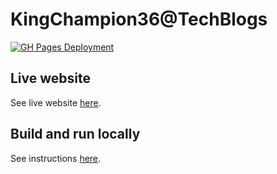 # KingChampion36@TechBlogs

[build_icon]: https://github.com/KingChampion36/tech-blogs/actions/workflows/ci.yml/badge.svg?branch=main
[build_url]: https://github.com/KingChampion36/tech-blogs/actions

[![GH Pages Deployment][build_icon]][build_url]

## Live website

See live website [here](https://kingchampion36.github.io/tech-blogs/blog/).

## Build and run locally

See instructions [here](SETUP.md).


